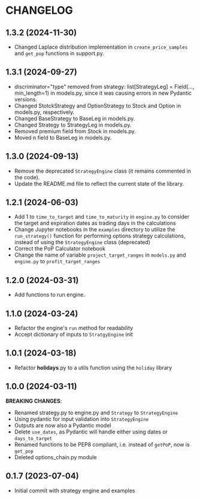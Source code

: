 # CHANGELOG

## 1.3.2 (2024-11-30)

- Changed Laplace distribution implementation in `create_price_samples` and `get_pop` functions in support.py.

## 1.3.1 (2024-09-27)

- discriminator="type" removed from strategy: list[StrategyLeg] = Field(..., min_length=1) in models.py, since
it was causing errors in new Pydantic versions.
- Changed StotckStrategy and OptionStrategy to Stock and Option in models.py, respectively.
- Changed BaseStrategy to BaseLeg in models.py.
- Changed Strategy to StrategyLeg in models.py.
- Removed premium field from Stock in models.py.
- Moved n field to BaseLeg in models.py.

## 1.3.0 (2024-09-13)

- Remove the deprecated `StrategyEngine` class (it remains commented in the code).
- Update the README.md file to reflect the current state of the library.

## 1.2.1 (2024-06-03)

- Add 1 to `time_to_target` and `time_to_maturity` in `engine.py` to consider the target and expiration dates as  trading days in the calculations
- Change Jupyter notebooks in the `examples` directory to utilize the `run_strategy()` function for performing options strategy calculations, instead of using the `StrategyEngine` class (deprecated) 
- Correct the PoP Calculator notebook
- Change the name of variable `project_target_ranges` in `models.py` and `engine.py` to `profit_target_ranges`

## 1.2.0 (2024-03-31)

- Add functions to run engine.

## 1.1.0 (2024-03-24)

- Refactor the engine's `run` method for readability
- Accept dictionary of inputs to `StratgyEngine` init

## 1.0.1 (2024-03-18)

- Refactor __holidays__.py to a utils function using the `holiday` library

## 1.0.0 (2024-03-11)

**BREAKING CHANGES**:
- Renamed strategy.py to engine.py and `Strategy` to `StrategyEngine`
- Using pydantic for input validation into `StrategyEngine`
- Outputs are now also a Pydantic model
- Delete `use_dates`, as Pydantic will handle either using dates or `days_to_target`
- Renamed functions to be PEP8 compliant, i.e. instead of `getPoP`, now is `get_pop`
- Deleted options_chain.py module

## 0.1.7 (2023-07-04)

- Initial commit with strategy engine and examples
